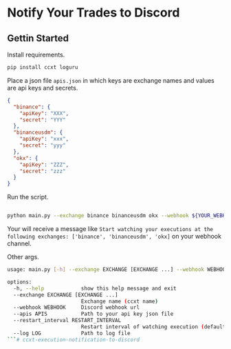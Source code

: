 # Notify Your Trades to Discord
## Gettin Started

Install requirements.

```bash
pip install ccxt loguru
```

Place a json file `apis.json` in which keys are exchange names and values are api keys and secrets.

```json
{
  "binance": {
    "apiKey": "XXX",
    "secret": "YYY"
  },
  "binanceusdm": {
    "apiKey": "xxx",
    "secret": "yyy"
  },
  "okx": {
    "apiKey": "ZZZ",
    "secret": "zzz"
  }
}
```

Run the script.

```bash

python main.py --exchange binance binanceusdm okx --webhook ${YOUR_WEBHOOK_URL}

```

Your will receive a message like `Start watching your executions at the following exchanges: ['binance', 'binanceusdm', 'okx]` on your webhook channel.

Other args.


```bash
usage: main.py [-h] --exchange EXCHANGE [EXCHANGE ...] --webhook WEBHOOK [--apis APIS] [--restart_interval RESTART_INTERVAL] [--log LOG]

options:
  -h, --help            show this help message and exit
  --exchange EXCHANGE [EXCHANGE ...]
                        Exchange name (ccxt name)
  --webhook WEBHOOK     Discord webhook url
  --apis APIS           Path to your api key json file
  --restart_interval RESTART_INTERVAL
                        Restart interval of watching execution (default: 12 hours)
  --log LOG             Path to log file
```# ccxt-execution-notification-to-discord
